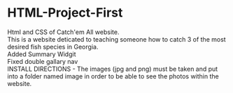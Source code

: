 # HTML-Project-First
Html and CSS of Catch'em All website.<br>
This is a website deticated to teaching someone how to catch 3 of the most desired fish species in Georgia.<br>
Added Summary Widgit<br>
Fixed double gallary nav<br>
INSTALL DIRECTIONS -
The images (jpg and png) must be taken and put into a folder named image in order to be able to see the photos within the website.<br>

